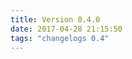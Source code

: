 ```yaml
---
title: Version 0.4.0
date: 2017-04-28 21:15:50 
tags: "changelogs 0.4"
---
```


<script src="https://gist.github.com/spinnaker-release/295073e86d8cd6b4bad15ff3034bb719.js"></script>